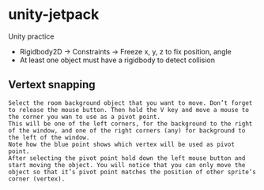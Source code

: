 # unity-jetpack
Unity practice

* Rigidbody2D -> Constraints -> Freeze x, y, z to fix position, angle
* At least one object must have a rigidbody to detect collision

## Vertext snapping
    Select the room background object that you want to move. Don’t forget to release the mouse button. Then hold the V key and move a mouse to the corner you wan to use as a pivot point.
    This will be one of the left corners, for the background to the right of the window, and one of the right corners (any) for background to the left of the window.
    Note how the blue point shows which vertex will be used as pivot point.
    After selecting the pivot point hold down the left mouse button and start moving the object. You will notice that you can only move the object so that it’s pivot point matches the position of other sprite’s corner (vertex).
